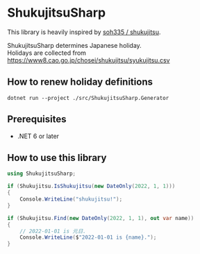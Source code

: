 # ShukujitsuSharp
This library is heavily inspired by [soh335 / shukujitsu](https://github.com/soh335/shukujitsu/).

ShukujitsuSharp determines Japanese holiday.  
Holidays are collected from https://www8.cao.go.jp/chosei/shukujitsu/syukujitsu.csv

## How to renew holiday definitions
```
dotnet run --project ./src/ShukujitsuSharp.Generator
```

## Prerequisites
* .NET 6 or later

## How to use this library
```csharp
using ShukujitsuSharp;

if (Shukujitsu.IsShukujitsu(new DateOnly(2022, 1, 1)))
{
    Console.WriteLine("shukujitsu!");
}

if (Shukujitsu.Find(new DateOnly(2022, 1, 1), out var name))
{
    // 2022-01-01 is 元日.
    Console.WriteLine($"2022-01-01 is {name}.");
}
```
